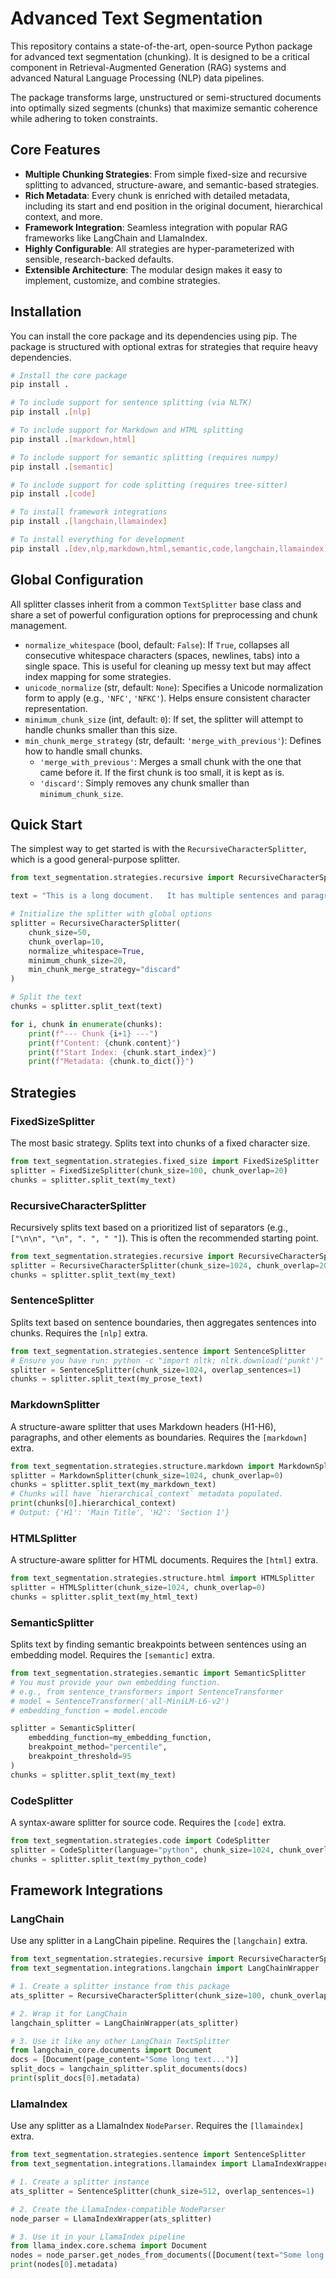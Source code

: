 # Advanced Text Segmentation

This repository contains a state-of-the-art, open-source Python package for advanced text segmentation (chunking). It is designed to be a critical component in Retrieval-Augmented Generation (RAG) systems and advanced Natural Language Processing (NLP) data pipelines.

The package transforms large, unstructured or semi-structured documents into optimally sized segments (chunks) that maximize semantic coherence while adhering to token constraints.

## Core Features

- **Multiple Chunking Strategies**: From simple fixed-size and recursive splitting to advanced, structure-aware, and semantic-based strategies.
- **Rich Metadata**: Every chunk is enriched with detailed metadata, including its start and end position in the original document, hierarchical context, and more.
- **Framework Integration**: Seamless integration with popular RAG frameworks like LangChain and LlamaIndex.
- **Highly Configurable**: All strategies are hyper-parameterized with sensible, research-backed defaults.
- **Extensible Architecture**: The modular design makes it easy to implement, customize, and combine strategies.

## Installation

You can install the core package and its dependencies using pip. The package is structured with optional extras for strategies that require heavy dependencies.

```bash
# Install the core package
pip install .

# To include support for sentence splitting (via NLTK)
pip install .[nlp]

# To include support for Markdown and HTML splitting
pip install .[markdown,html]

# To include support for semantic splitting (requires numpy)
pip install .[semantic]

# To include support for code splitting (requires tree-sitter)
pip install .[code]

# To install framework integrations
pip install .[langchain,llamaindex]

# To install everything for development
pip install .[dev,nlp,markdown,html,semantic,code,langchain,llamaindex]
```

## Global Configuration

All splitter classes inherit from a common `TextSplitter` base class and share a set of powerful configuration options for preprocessing and chunk management.

- `normalize_whitespace` (bool, default: `False`): If `True`, collapses all consecutive whitespace characters (spaces, newlines, tabs) into a single space. This is useful for cleaning up messy text but may affect index mapping for some strategies.
- `unicode_normalize` (str, default: `None`): Specifies a Unicode normalization form to apply (e.g., `'NFC'`, `'NFKC'`). Helps ensure consistent character representation.
- `minimum_chunk_size` (int, default: `0`): If set, the splitter will attempt to handle chunks smaller than this size.
- `min_chunk_merge_strategy` (str, default: `'merge_with_previous'`): Defines how to handle small chunks.
    - `'merge_with_previous'`: Merges a small chunk with the one that came before it. If the first chunk is too small, it is kept as is.
    - `'discard'`: Simply removes any chunk smaller than `minimum_chunk_size`.

## Quick Start

The simplest way to get started is with the `RecursiveCharacterSplitter`, which is a good general-purpose splitter.

```python
from text_segmentation.strategies.recursive import RecursiveCharacterSplitter

text = "This is a long document.   It has multiple sentences and paragraphs.\n\nWe want to split it into smaller chunks. Some chunks are small."

# Initialize the splitter with global options
splitter = RecursiveCharacterSplitter(
    chunk_size=50,
    chunk_overlap=10,
    normalize_whitespace=True,
    minimum_chunk_size=20,
    min_chunk_merge_strategy="discard"
)

# Split the text
chunks = splitter.split_text(text)

for i, chunk in enumerate(chunks):
    print(f"--- Chunk {i+1} ---")
    print(f"Content: {chunk.content}")
    print(f"Start Index: {chunk.start_index}")
    print(f"Metadata: {chunk.to_dict()}")
```

## Strategies

### FixedSizeSplitter
The most basic strategy. Splits text into chunks of a fixed character size.

```python
from text_segmentation.strategies.fixed_size import FixedSizeSplitter
splitter = FixedSizeSplitter(chunk_size=100, chunk_overlap=20)
chunks = splitter.split_text(my_text)
```

### RecursiveCharacterSplitter
Recursively splits text based on a prioritized list of separators (e.g., `["\n\n", "\n", ". ", " "]`). This is often the recommended starting point.

```python
from text_segmentation.strategies.recursive import RecursiveCharacterSplitter
splitter = RecursiveCharacterSplitter(chunk_size=1024, chunk_overlap=200)
chunks = splitter.split_text(my_text)
```

### SentenceSplitter
Splits text based on sentence boundaries, then aggregates sentences into chunks. Requires the `[nlp]` extra.

```python
from text_segmentation.strategies.sentence import SentenceSplitter
# Ensure you have run: python -c "import nltk; nltk.download('punkt')"
splitter = SentenceSplitter(chunk_size=1024, overlap_sentences=1)
chunks = splitter.split_text(my_prose_text)
```

### MarkdownSplitter
A structure-aware splitter that uses Markdown headers (H1-H6), paragraphs, and other elements as boundaries. Requires the `[markdown]` extra.

```python
from text_segmentation.strategies.structure.markdown import MarkdownSplitter
splitter = MarkdownSplitter(chunk_size=1024, chunk_overlap=0)
chunks = splitter.split_text(my_markdown_text)
# Chunks will have `hierarchical_context` metadata populated.
print(chunks[0].hierarchical_context)
# Output: {'H1': 'Main Title', 'H2': 'Section 1'}
```

### HTMLSplitter
A structure-aware splitter for HTML documents. Requires the `[html]` extra.

```python
from text_segmentation.strategies.structure.html import HTMLSplitter
splitter = HTMLSplitter(chunk_size=1024, chunk_overlap=0)
chunks = splitter.split_text(my_html_text)
```

### SemanticSplitter
Splits text by finding semantic breakpoints between sentences using an embedding model. Requires the `[semantic]` extra.

```python
from text_segmentation.strategies.semantic import SemanticSplitter
# You must provide your own embedding function.
# e.g., from sentence_transformers import SentenceTransformer
# model = SentenceTransformer('all-MiniLM-L6-v2')
# embedding_function = model.encode

splitter = SemanticSplitter(
    embedding_function=my_embedding_function,
    breakpoint_method="percentile",
    breakpoint_threshold=95
)
chunks = splitter.split_text(my_text)
```

### CodeSplitter
A syntax-aware splitter for source code. Requires the `[code]` extra.

```python
from text_segmentation.strategies.code import CodeSplitter
splitter = CodeSplitter(language="python", chunk_size=1024, chunk_overlap=0)
chunks = splitter.split_text(my_python_code)
```

## Framework Integrations

### LangChain
Use any splitter in a LangChain pipeline. Requires the `[langchain]` extra.
```python
from text_segmentation.strategies.recursive import RecursiveCharacterSplitter
from text_segmentation.integrations.langchain import LangChainWrapper

# 1. Create a splitter instance from this package
ats_splitter = RecursiveCharacterSplitter(chunk_size=100, chunk_overlap=10)

# 2. Wrap it for LangChain
langchain_splitter = LangChainWrapper(ats_splitter)

# 3. Use it like any other LangChain TextSplitter
from langchain_core.documents import Document
docs = [Document(page_content="Some long text...")]
split_docs = langchain_splitter.split_documents(docs)
print(split_docs[0].metadata)
```

### LlamaIndex
Use any splitter as a LlamaIndex `NodeParser`. Requires the `[llamaindex]` extra.
```python
from text_segmentation.strategies.sentence import SentenceSplitter
from text_segmentation.integrations.llamaindex import LlamaIndexWrapper

# 1. Create a splitter instance
ats_splitter = SentenceSplitter(chunk_size=512, overlap_sentences=1)

# 2. Create the LlamaIndex-compatible NodeParser
node_parser = LlamaIndexWrapper(ats_splitter)

# 3. Use it in your LlamaIndex pipeline
from llama_index.core.schema import Document
nodes = node_parser.get_nodes_from_documents([Document(text="Some long text...")])
print(nodes[0].metadata)
```
